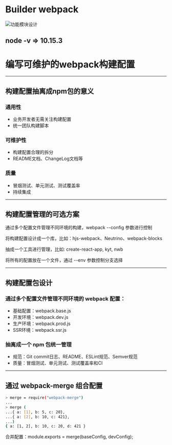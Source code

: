# Builder webpack

![功能模块设计](http://rf0q9h2rh.hn-bkt.clouddn.com/webpack-general-design.PNG)

## node -v => 10.15.3

# 编写可维护的webpack构建配置
-------------
## 构建配置抽离成npm包的意义

### 通用性
  - 业务开发者无需关注构建配置
  - 统一团队构建脚本

### 可维护性
  - 构建配置合理的拆分
  - README文档、ChangeLog文档等

### 质量
  - 冒烟测试、单元测试、测试覆盖率
  - 持续集成
-------------
## 构建配置管理的可选方案

通过多个配置文件管理不同环境的构建，webpack --config 参数进行控制

将构建配置设计成一个库，比如：hjs-webpack、Neutrino、webpack-blocks

抽成一个工具进行管理，比如: create-react-app, kyt, nwb

将所有的配置放在一个文件，通过 --env 参数控制分支选择

-------------
## 构建配置包设计

### 通过多个配置文件管理不同环境的 webpack 配置：
  - 基础配置：webpack.base.js
  - 开发环境：webpack.dev.js
  - 生产环境：webpack.prod.js
  - SSR环境：webpack.ssr.js

### 抽离成一个 npm 包统一管理
  - 规范：Git commit日志、README、ESLint规范、Semver规范
  - 质量：冒烟测试、单元测试、测试覆盖率和CI
-------------
## 通过 webpack-merge 组合配置

```bash
> merge = require("webpack-merge")
...
> merge (
...{ a: [1], b: 5, c: 20},
...{ a: [2], b: 10, c: 421},
...)
{ a: [1, 2], b: 10, c: 20, d: 421 }
```

合并配置：module.exports = merge(baseConfig, devConfig);

